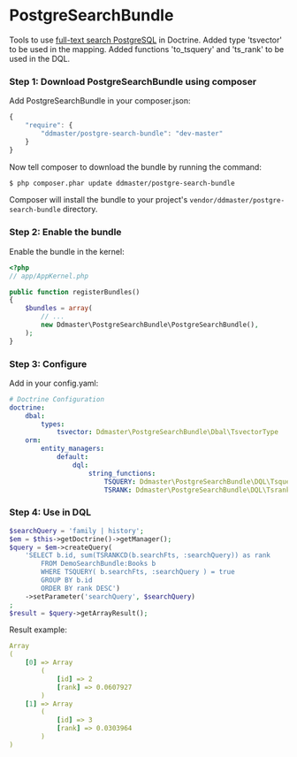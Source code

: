 PostgreSearchBundle
===================================

Tools to use <a target="_blank" href="http://www.postgresql.org/docs/9.1/static/textsearch.html">full-text search PostgreSQL</a> in Doctrine.
Added type 'tsvector' to be used in the mapping.
Added functions 'to_tsquery' and 'ts_rank' to be used in the DQL.

### Step 1: Download PostgreSearchBundle using composer

Add PostgreSearchBundle in your composer.json:

```js
{
    "require": {
        "ddmaster/postgre-search-bundle": "dev-master"
    }
}
```

Now tell composer to download the bundle by running the command:

``` bash
$ php composer.phar update ddmaster/postgre-search-bundle
```

Composer will install the bundle to your project's `vendor/ddmaster/postgre-search-bundle` directory.

### Step 2: Enable the bundle

Enable the bundle in the kernel:

``` php
<?php
// app/AppKernel.php

public function registerBundles()
{
    $bundles = array(
        // ...
        new Ddmaster\PostgreSearchBundle\PostgreSearchBundle(),
    );
}
```

### Step 3: Configure

Add in your config.yaml:

```yml
# Doctrine Configuration
doctrine:
    dbal:
        types:
            tsvector: Ddmaster\PostgreSearchBundle\Dbal\TsvectorType
    orm:
        entity_managers:
            default:
                dql:
                    string_functions:
                        TSQUERY: Ddmaster\PostgreSearchBundle\DQL\TsqueryFunction
                        TSRANK: Ddmaster\PostgreSearchBundle\DQL\TsrankFunction
```

### Step 4: Use in DQL

```php
$searchQuery = 'family | history';
$em = $this->getDoctrine()->getManager();
$query = $em->createQuery(
    'SELECT b.id, sum(TSRANKCD(b.searchFts, :searchQuery)) as rank 
        FROM DemoSearchBundle:Books b
        WHERE TSQUERY( b.searchFts, :searchQuery ) = true
        GROUP BY b.id
        ORDER BY rank DESC')
    ->setParameter('searchQuery', $searchQuery)
;
$result = $query->getArrayResult();
```

Result example:

```yml
Array
(
    [0] => Array
        (
            [id] => 2
            [rank] => 0.0607927
        )
    [1] => Array
        (
            [id] => 3
            [rank] => 0.0303964
        )
)
```
